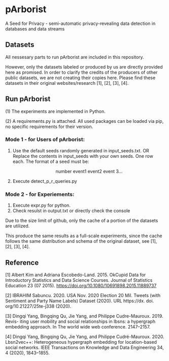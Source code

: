 # pArborist
A Seed for Privacy - semi-automatic privacy-revealing data detection in databases and data streams

## Datasets
All nessesary parts to run pArborist are included in this repository.

However, only the datasets labeled or produced by us are directly provided here as promised. In order to clarify the credits of the producers of other public datasets, we are not creating their copies here. Please find these datasets in their original websites/research [1], [2], [3], [4].

## Run pArborist
(1) The experiments are implemented in Python.

(2) A requirements.py is attached. All used packages can be loaded via pip, no specific requirements for their version.

### Mode 1 - for Users of pArborist:
1. Use the default seeds randomly generated in input_seeds.txt. OR Replace the contents in input_seeds with your own seeds. One row each. The format of a seed must be:

   <div align="center">
    number   event1   event2   event 3...
    </div>

2. Execute detect_p_r_queries.py

### Mode 2 - for Experiements:

1. Execute expr.py for python.
2. Check resulst in output.txt or directly check the console

Due to the size limit of github, only the cache of a portion of the datasets are utilized. 

This produce the same results as a full-scale experiments, since the cache follows the same distribution and schema of the original dataset, see [1], [2], [3], [4].





## Reference
[1] Albert Kim and Adriana Escobedo-Land. 2015. OkCupid Data for Introductory
Statistics and Data Science Courses. Journal of Statistics Education 23 (07 2015).
https://doi.org/10.1080/10691898.2015.11889737

[2] IBRAHIM Sabuncu. 2020. USA Nov. 2020 Election 20 Mil. Tweets (with Sentiment
and Party Name Labels) Dataset (2020). URL https://dx. doi. org/10.21227/25te-j338
(2020).

[3] Dingqi Yang, Bingqing Qu, Jie Yang, and Philippe Cudre-Mauroux. 2019. Revis-
iting user mobility and social relationships in lbsns: a hypergraph embedding
approach. In The world wide web conference. 2147–2157.

[4] Dingqi Yang, Bingqing Qu, Jie Yang, and Philippe Cudré-Mauroux. 2020.
Lbsn2vec++: Heterogeneous hypergraph embedding for location-based social
networks. IEEE Transactions on Knowledge and Data Engineering 34, 4 (2020),
1843–1855.
